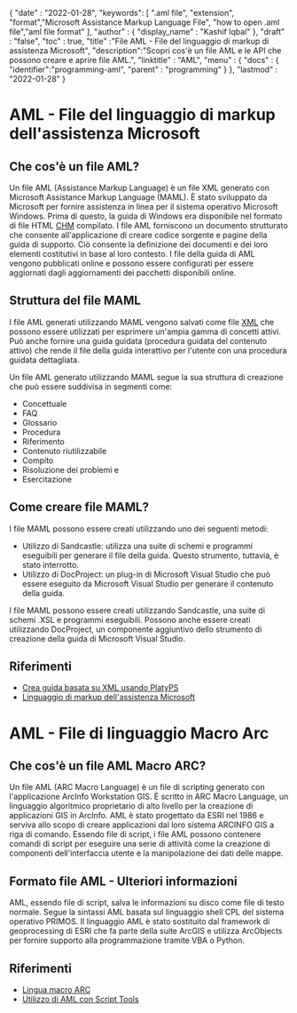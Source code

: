 
{
  "date" : "2022-01-28",
  "keywords": [ ".aml file", "extension", "format","Microsoft Assistance Markup Language File", "how to open .aml file","aml file format" ],
  "author" : {
    "display_name" : "Kashif Iqbal"
},
  "draft" : "false",
  "toc" : true,
  "title" :"File AML - File del linguaggio di markup di assistenza Microsoft",
  "description":"Scopri cos'è un file AML e le API che possono creare e aprire file AML.",
  "linktitle" : "AML",
  "menu" : {
    "docs" : {
      "identifier":"programming-aml",
      "parent" : "programming"
}
},
  "lastmod" : "2022-01-28"
}

# AML - File del linguaggio di markup dell'assistenza Microsoft

## Che cos'è un file AML?

Un file AML (Assistance Markup Language) è un file XML generato con Microsoft Assistance Markup Language (MAML). È stato sviluppato da Microsoft per fornire assistenza in linea per il sistema operativo Microsoft Windows. Prima di questo, la guida di Windows era disponibile nel formato di file HTML [CHM](/it/web/chm/) compilato. I file AML forniscono un documento strutturato che consente all'applicazione di creare codice sorgente e pagine della guida di supporto. Ciò consente la definizione dei documenti e dei loro elementi costitutivi in base al loro contesto. I file della guida di AML vengono pubblicati online e possono essere configurati per essere aggiornati dagli aggiornamenti dei pacchetti disponibili online.

## Struttura del file MAML

I file AML generati utilizzando MAML vengono salvati come file [XML](/it/web/xml/) che possono essere utilizzati per esprimere un'ampia gamma di concetti attivi. Può anche fornire una guida guidata (procedura guidata del contenuto attivo) che rende il file della guida interattivo per l'utente con una procedura guidata dettagliata.

Un file AML generato utilizzando MAML segue la sua struttura di creazione che può essere suddivisa in segmenti come:

* Concettuale
* FAQ
* Glossario
* Procedura
* Riferimento
* Contenuto riutilizzabile
* Compito
* Risoluzione dei problemi e
* Esercitazione

## Come creare file MAML?

I file MAML possono essere creati utilizzando uno dei seguenti metodi:

* Utilizzo di Sandcastle: utilizza una suite di schemi e programmi eseguibili per generare il file della guida. Questo strumento, tuttavia, è stato interrotto.
* Utilizzo di DocProject: un plug-in di Microsoft Visual Studio che può essere eseguito da Microsoft Visual Studio per generare il contenuto della guida.

I file MAML possono essere creati utilizzando Sandcastle, una suite di schemi .XSL e programmi eseguibili. Possono anche essere creati utilizzando DocProject, un componente aggiuntivo dello strumento di creazione della guida di Microsoft Visual Studio.

## Riferimenti

* [Crea guida basata su XML usando PlatyPS](https://learn.microsoft.com/en-us/powershell/scripting/dev-cross-plat/create-help-using-platyps?view=powershell-7.2)
* [Linguaggio di markup dell'assistenza Microsoft](https://en.wikipedia.org/wiki/Microsoft_Assistance_Markup_Language)

# AML - File di linguaggio Macro Arc

## Che cos'è un file AML Macro ARC?

Un file AML (ARC Macro Language) è un file di scripting generato con l'applicazione ArcInfo Workstation GIS. È scritto in ARC Macro Language, un linguaggio algoritmico proprietario di alto livello per la creazione di applicazioni GIS in ArcInfo. AML è stato progettato da ESRI nel 1986 e serviva allo scopo di creare applicazioni dal loro sistema ARCINFO GIS a riga di comando. Essendo file di script, i file AML possono contenere comandi di script per eseguire una serie di attività come la creazione di componenti dell'interfaccia utente e la manipolazione dei dati delle mappe.

## Formato file AML - Ulteriori informazioni

AML, essendo file di script, salva le informazioni su disco come file di testo normale. Segue la sintassi AML basata sul linguaggio shell CPL del sistema operativo PRIMOS. Il linguaggio AML è stato sostituito dal framework di geoprocessing di ESRI che fa parte della suite ArcGIS e utilizza ArcObjects per fornire supporto alla programmazione tramite VBA o Python.

## Riferimenti

* [Lingua macro ARC](https://en.wikipedia.org/wiki/ARC_Macro_Language)
* [Utilizzo di AML con Script Tools](https://desktop.arcgis.com/en/arcmap/latest/analyze/creating-tools/using-amls-with-script-tools.htm)

